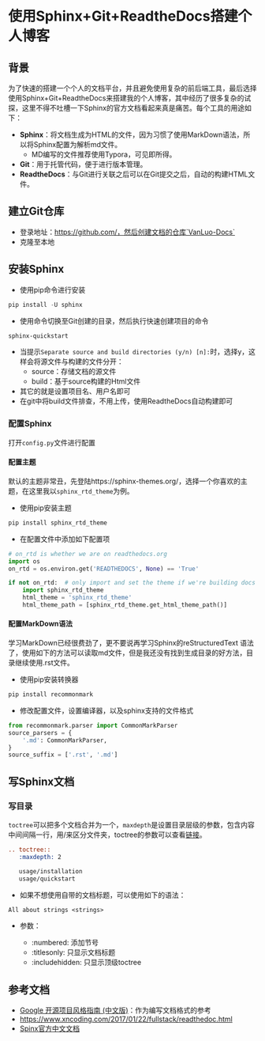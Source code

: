 

# 使用Sphinx+Git+ReadtheDocs搭建个人博客

## 背景

为了快速的搭建一个个人的文档平台，并且避免使用复杂的前后端工具，最后选择使用Sphinx+Git+ReadtheDocs来搭建我的个人博客，其中经历了很多复杂的试探，这里不得不吐槽一下Sphinx的官方文档看起来真是痛苦。每个工具的用途如下：

* **Sphinx**：将文档生成为HTML的文件，因为习惯了使用MarkDown语法，所以将Sphinx配置为解析md文件。
  * MD编写的文件推荐使用Typora，可见即所得。
* **Git**：用于托管代码，便于进行版本管理。
* **ReadtheDocs**：与Git进行关联之后可以在Git提交之后，自动的构建HTML文件。

## 建立Git仓库

* 登录地址：https://github.com/，然后创建文档的仓库`VanLuo-Docs`
* 克隆至本地

## 安装Sphinx

* 使用pip命令进行安装

```py
pip install -U sphinx
```

* 使用命令切换至Git创建的目录，然后执行快速创建项目的命令

```bash
sphinx-quickstart
```

* 当提示`Separate source and build directories (y/n) [n]:`时，选择y，这样会将源文件与构建的文件分开：
  * source：存储文档的源文件
  * build：基于source构建的Html文件
* 其它的就是设置项目名、用户名即可
* 在git中将build文件排查，不用上传，使用ReadtheDocs自动构建即可

### 配置Sphinx

打开`config.py`文件进行配置

#### 配置主题

默认的主题非常丑，先登陆https://sphinx-themes.org/，选择一个你喜欢的主题，在这里我以`sphinx_rtd_theme`为例。

* 使用pip安装主题

```python
pip install sphinx_rtd_theme
```

* 在配置文件中添加如下配置项

```python
# on_rtd is whether we are on readthedocs.org
import os
on_rtd = os.environ.get('READTHEDOCS', None) == 'True'

if not on_rtd:  # only import and set the theme if we're building docs locally
    import sphinx_rtd_theme
    html_theme = 'sphinx_rtd_theme'
    html_theme_path = [sphinx_rtd_theme.get_html_theme_path()]
```

#### 配置MarkDown语法

学习MarkDown已经很费劲了，更不要说再学习Sphinx的reStructuredText 语法了，使用如下的方法可以读取md文件，但是我还没有找到生成目录的好方法，目录继续使用.rst文件。

* 使用pip安装转换器

```python
pip install recommonmark
```

* 修改配置文件，设置编译器，以及sphinx支持的文件格式

```python
from recommonmark.parser import CommonMarkParser
source_parsers = {
    '.md': CommonMarkParser,
}
source_suffix = ['.rst', '.md']
```

## 写Sphinx文档

### 写目录

`toctree`可以把多个文档合并为一个，`maxdepth`是设置目录层级的参数，包含内容中间间隔一行，用/来区分文件夹，toctree的参数可以查看[链接](https://www.sphinx.org.cn/usage/restructuredtext/directives.html#toctree-directive)。

```reStructuredText
.. toctree::
   :maxdepth: 2

   usage/installation
   usage/quickstart
```

* 如果不想使用自带的文档标题，可以使用如下的语法：

```reStructuredText
All about strings <strings>
```

* 参数：
  
  * :numbered: 添加节号
  * :titlesonly: 只显示文档标题
  * :includehidden: 只显示顶级toctree

## 参考文档

* [Google 开源项目风格指南 (中文版)](https://github.com/zh-google-styleguide/zh-google-styleguide)：作为编写文档格式的参考
* https://www.xncoding.com/2017/01/22/fullstack/readthedoc.html
* [Spinx官方中文文档](https://www.sphinx.org.cn/index.html)

